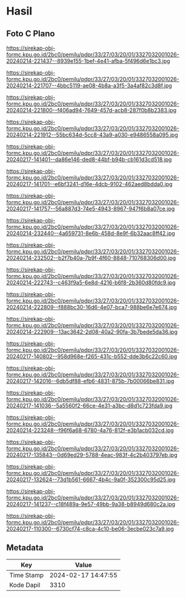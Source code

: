 # Hasil

## Foto C Plano

https://sirekap-obj-formc.kpu.go.id/2bc0/pemilu/pdpr/33/27/03/20/01/3327032001026-20240214-221437--8939e155-1bef-4e41-afba-5f496d6e1bc3.jpg

https://sirekap-obj-formc.kpu.go.id/2bc0/pemilu/pdpr/33/27/03/20/01/3327032001026-20240214-221707--4bbc5119-ae08-4b8a-a3f5-3a4af82c3d8f.jpg

https://sirekap-obj-formc.kpu.go.id/2bc0/pemilu/pdpr/33/27/03/20/01/3327032001026-20240214-221800--f406ad94-7649-457d-acb8-287f0b8b2383.jpg

https://sirekap-obj-formc.kpu.go.id/2bc0/pemilu/pdpr/33/27/03/20/01/3327032001026-20240214-221912--55bc634d-5cc8-43a9-a030-e9486558a095.jpg

https://sirekap-obj-formc.kpu.go.id/2bc0/pemilu/pdpr/33/27/03/20/01/3327032001026-20240217-141401--da86e146-ded8-44bf-b94b-cb161d3cd518.jpg

https://sirekap-obj-formc.kpu.go.id/2bc0/pemilu/pdpr/33/27/03/20/01/3327032001026-20240217-141701--e6bf3241-d16e-4dcb-9102-462aed8bdda0.jpg

https://sirekap-obj-formc.kpu.go.id/2bc0/pemilu/pdpr/33/27/03/20/01/3327032001026-20240217-141757--56a887d3-74e5-4943-8967-947f6b8a07ce.jpg

https://sirekap-obj-formc.kpu.go.id/2bc0/pemilu/pdpr/33/27/03/20/01/3327032001026-20240214-232440--4a659731-8e6b-458d-8e9f-6b32aac8ff42.jpg

https://sirekap-obj-formc.kpu.go.id/2bc0/pemilu/pdpr/33/27/03/20/01/3327032001026-20240214-232502--b2f7b40a-7b9f-4f60-8848-710768306d00.jpg

https://sirekap-obj-formc.kpu.go.id/2bc0/pemilu/pdpr/33/27/03/20/01/3327032001026-20240214-222743--c463f9a5-6e8d-4216-b6f8-2b360d80fdc9.jpg

https://sirekap-obj-formc.kpu.go.id/2bc0/pemilu/pdpr/33/27/03/20/01/3327032001026-20240214-222809--f888bc30-16d6-4e07-bca7-988be6e7e674.jpg

https://sirekap-obj-formc.kpu.go.id/2bc0/pemilu/pdpr/33/27/03/20/01/3327032001026-20240214-222909--13ac3642-2d08-40a2-90fa-3b7bede5da36.jpg

https://sirekap-obj-formc.kpu.go.id/2bc0/pemilu/pdpr/33/27/03/20/01/3327032001026-20240217-140802--958d968e-f265-431c-b552-dde3b6c22c60.jpg

https://sirekap-obj-formc.kpu.go.id/2bc0/pemilu/pdpr/33/27/03/20/01/3327032001026-20240217-142016--6db5df88-efb6-4831-875b-7b00066be831.jpg

https://sirekap-obj-formc.kpu.go.id/2bc0/pemilu/pdpr/33/27/03/20/01/3327032001026-20240217-141036--5a5560f2-66ce-4e31-a3bc-d8d1c723fda9.jpg

https://sirekap-obj-formc.kpu.go.id/2bc0/pemilu/pdpr/33/27/03/20/01/3327032001026-20240214-223248--f96f6a68-6780-4a76-812f-e3b1acb032cd.jpg

https://sirekap-obj-formc.kpu.go.id/2bc0/pemilu/pdpr/33/27/03/20/01/3327032001026-20240217-135843--0d69ed29-5788-4eac-983f-4c2b403797eb.jpg

https://sirekap-obj-formc.kpu.go.id/2bc0/pemilu/pdpr/33/27/03/20/01/3327032001026-20240217-132624--73d1b561-6667-4b4c-9a0f-352300c95d25.jpg

https://sirekap-obj-formc.kpu.go.id/2bc0/pemilu/pdpr/33/27/03/20/01/3327032001026-20240217-141237--c18f489a-9e57-49bb-9a38-b8949d680c2a.jpg

https://sirekap-obj-formc.kpu.go.id/2bc0/pemilu/pdpr/33/27/03/20/01/3327032001026-20240217-110300--6730cf74-c8ca-4c10-be06-3ecbe023c7a9.jpg


## Metadata

| Key        | Value               |
| ---------- | ------------------- |
| Time Stamp | 2024-02-17 14:47:55 |
| Kode Dapil | 3310                |



